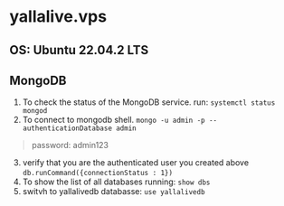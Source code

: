 # yallalive.vps
## OS: Ubuntu 22.04.2 LTS
## MongoDB
1. To check the status of the MongoDB service. run:
`systemctl status mongod`
2. To connect to mongodb shell.
`mongo -u admin -p --authenticationDatabase admin`
> password: admin123
3. verify that you are the authenticated user you created above
`db.runCommand({connectionStatus : 1})`
4. To show the list of all databases running:
`show dbs`
5. switvh to yallalivedb databasse:
`use yallalivedb`
